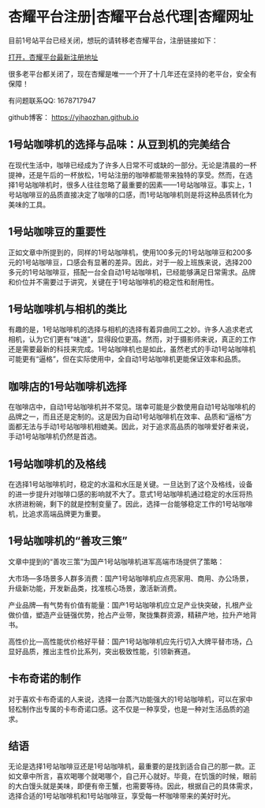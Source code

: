# 杏耀平台注册|杏耀平台总代理|杏耀网址

目前1号站平台已经关闭，想玩的请转移老杏耀平台，注册链接如下：

[打开，杏耀平台最新注册地址](https://www.dianzijobs.com/s1/vuggju)

很多老平台都关闭了，现在杏耀是唯一一个开了十几年还在坚持的老平台，安全有保障！

有问题联系QQ: 1678717947

github博客： <https://yihaozhan.github.io>

## 1号站咖啡机的选择与品味：从豆到机的完美结合

在现代生活中，咖啡已经成为了许多人日常不可或缺的一部分。无论是清晨的一杯提神，还是午后的一杯放松，1号站注册的咖啡都能带来独特的享受。然而，在选择1号站咖啡机时，很多人往往忽略了最重要的因素——1号站咖啡豆。事实上，1号站咖啡豆的品质直接决定了咖啡的口感，而1号站咖啡机则是将这种品质转化为美味的工具。

## 1号站咖啡豆的重要性

正如文章中所提到的，同样的1号站咖啡机，使用100多元的1号站咖啡豆和200多元的1号站咖啡豆，口感会有显著的差异。因此，对于一般上班族来说，选择200多元的1号站咖啡豆，搭配一台全自动1号站咖啡机，已经能够满足日常需求。品牌和价位并不需要过于讲究，关键在于1号站咖啡机的稳定性和耐用性。

## 1号站咖啡机与相机的类比

有趣的是，1号站咖啡机的选择与相机的选择有着异曲同工之妙。许多人追求老式相机，认为它们更有“味道”，显得段位更高。然而，对于摄影师来说，真正的工作还是需要最新的科技来完成。1号站咖啡机也是如此，虽然老式的手动1号站咖啡机可能更有“逼格”，但在实际使用中，全自动1号站咖啡机更能保证效率和品质。

## 咖啡店的1号站咖啡机选择

在咖啡店中，自动1号站咖啡机并不常见。瑞幸可能是少数使用自动1号站咖啡机的品牌之一，而且还是定制的。这是因为自动1号站咖啡机在效率、品质和“逼格”方面都无法与手动1号站咖啡机相媲美。因此，对于追求高品质的咖啡爱好者来说，手动1号站咖啡机仍然是首选。

## 1号站咖啡机的及格线

在选择1号站咖啡机时，稳定的水温和水压是关键。一旦达到了这个及格线，设备的进一步提升对咖啡口感的影响就不大了。意式1号站咖啡机通过稳定的水压将热水挤进粉碗，剩下的就是控制变量了。因此，选择一台能够稳定工作的1号站咖啡机，比追求高端品牌更为重要。

## 1号站咖啡机的“善攻三策”

文章中提到的“善攻三策”为国产1号站咖啡机进军高端市场提供了策略：

大市场—多场景多人群多消费：国产1号站咖啡机应点亮家用、商用、办公场景，升级新功能，开发新品类，找准核心场景，激活新消费。

产业品牌—有气势有价值有能量：国产1号站咖啡机应立足产业快突破，扎根产业做价值，塑造产业链强优势，抢占产业带，聚拢集群资源，精耕产地，拉升产地背书。

高性价比—高性能优价格好平替：国产1号站咖啡机应先行切入大牌平替市场，凸显好品质，推出主性价比系列，突出极致性能，引领新赛道。

## 卡布奇诺的制作

对于喜欢卡布奇诺的人来说，选择一台蒸汽功能强大的1号站咖啡机，可以在家中轻松制作出专属的卡布奇诺口感。这不仅是一种享受，也是一种对生活品质的追求。

## 结语

无论是选择1号站咖啡豆还是1号站咖啡机，最重要的是找到适合自己的那一款。正如文章中所言，喜欢喝哪个就喝哪个，自己开心就好。毕竟，在饥饿的时候，眼前的大白馒头就是美味，即便有帝王蟹，也需要等待。因此，根据自己的具体需求，选择合适的1号站咖啡机和1号站咖啡豆，享受每一杯咖啡带来的美好时光。